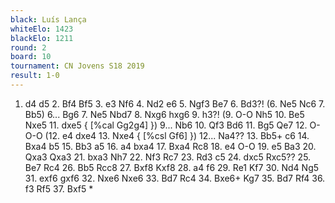 ```yaml
---
black: Luís Lança
whiteElo: 1423
blackElo: 1211
round: 2
board: 10
tournament: CN Jovens S18 2019
result: 1-0
---
```


1. d4 d5 2. Bf4 Bf5 3. e3 Nf6 4. Nd2 e6 5. Ngf3 Be7 6. Bd3?! (6. Ne5 Nc6 7. Bb5) 6... Bg6 7. Ne5 Nbd7 8. Nxg6 hxg6 9. h3?! (9. O-O Nh5 10. Be5 Nxe5 11. dxe5 { [%cal Gg2g4] }) 9... Nb6 10. Qf3 Bd6 11. Bg5 Qe7 12. O-O-O (12. e4 dxe4 13. Nxe4 { [%csl Gf6] }) 12... Na4?? 13. Bb5+ c6 14. Bxa4 b5 15. Bb3 a5 16. a4 bxa4 17. Bxa4 Rc8 18. e4 O-O 19. e5 Ba3 20. Qxa3 Qxa3 21. bxa3 Nh7 22. Nf3 Rc7 23. Rd3 c5 24. dxc5 Rxc5?? 25. Be7 Rc4 26. Bb5 Rcc8 27. Bxf8 Kxf8 28. a4 f6 29. Re1 Kf7 30. Nd4 Ng5 31. exf6 gxf6 32. Nxe6 Nxe6 33. Bd7 Rc4 34. Bxe6+ Kg7 35. Bd7 Rf4 36. f3 Rf5 37. Bxf5 *

